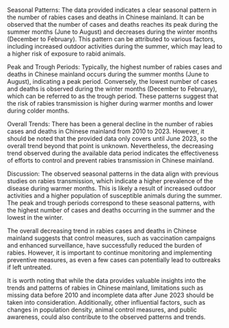 Seasonal Patterns:
The data provided indicates a clear seasonal pattern in the number of rabies cases and deaths in Chinese mainland. It can be observed that the number of cases and deaths reaches its peak during the summer months (June to August) and decreases during the winter months (December to February). This pattern can be attributed to various factors, including increased outdoor activities during the summer, which may lead to a higher risk of exposure to rabid animals.

Peak and Trough Periods:
Typically, the highest number of rabies cases and deaths in Chinese mainland occurs during the summer months (June to August), indicating a peak period. Conversely, the lowest number of cases and deaths is observed during the winter months (December to February), which can be referred to as the trough period. These patterns suggest that the risk of rabies transmission is higher during warmer months and lower during colder months.

Overall Trends:
There has been a general decline in the number of rabies cases and deaths in Chinese mainland from 2010 to 2023. However, it should be noted that the provided data only covers until June 2023, so the overall trend beyond that point is unknown. Nevertheless, the decreasing trend observed during the available data period indicates the effectiveness of efforts to control and prevent rabies transmission in Chinese mainland.

Discussion:
The observed seasonal patterns in the data align with previous studies on rabies transmission, which indicate a higher prevalence of the disease during warmer months. This is likely a result of increased outdoor activities and a higher population of susceptible animals during the summer. The peak and trough periods correspond to these seasonal patterns, with the highest number of cases and deaths occurring in the summer and the lowest in the winter.

The overall decreasing trend in rabies cases and deaths in Chinese mainland suggests that control measures, such as vaccination campaigns and enhanced surveillance, have successfully reduced the burden of rabies. However, it is important to continue monitoring and implementing preventive measures, as even a few cases can potentially lead to outbreaks if left untreated.

It is worth noting that while the data provides valuable insights into the trends and patterns of rabies in Chinese mainland, limitations such as missing data before 2010 and incomplete data after June 2023 should be taken into consideration. Additionally, other influential factors, such as changes in population density, animal control measures, and public awareness, could also contribute to the observed patterns and trends.
